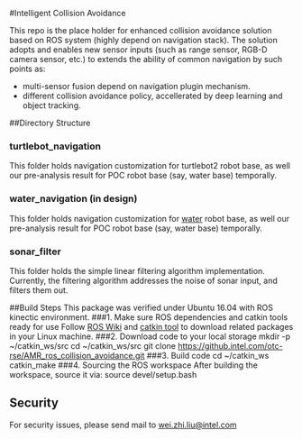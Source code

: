 
#Intelligent Collision Avoidance


This repo is the place holder for enhanced collision avoidance solution based on ROS system (highly 
depend on navigation stack). The solution adopts and enables new sensor inputs (such as range 
sensor, RGB-D camera sensor, etc.) to extends the ability of common navigation by such points as:

- multi-sensor fusion depend on navigation plugin mechanism.
- different collision avoidance policy, accellerated by deep learning and object tracking.

##Directory Structure

### <i class="icon-upload"></i> turtlebot_navigation
This folder holds navigation customization for turtlebot2 robot base, as well our pre-analysis 
result for POC robot base (say, water base) temporally.

### <i class="icon-upload"></i> water_navigation (in design)
This folder holds navigation customization for [water](www.yunji.com) robot base, as well our 
pre-analysis result for POC robot base (say, water base) temporally.


### <i class="icon-upload"></i> sonar_filter
This folder holds the simple linear filtering algorithm implementation. Currently, the filtering 
algorithm addresses the noise of sonar input, and filters them out.

##Build Steps
This package was verified under Ubuntu 16.04 with ROS kinectic environment.
###1. Make sure ROS dependencies and catkin tools ready for use
Follow [ROS Wiki](http://wiki.ros.org/ROS/Installation) and [catkin 
tool](http://wiki.ros.org/catkin) to download related packages in your Linux machine.
###2. Download code to your local storage
    mkdir -p ~/catkin_ws/src
    cd ~/catkin_ws/src
    git clone https://github.intel.com/otc-rse/AMR_ros_collision_avoidance.git
###3. Build code
    cd ~/catkin_ws
    catkin_make
###4. Sourcing the ROS workspace
After building the workspace, source it via:
    source devel/setup.bash

## Security

For security issues, please send mail to wei.zhi.liu@intel.com
